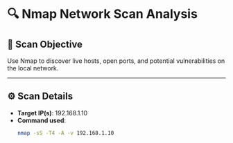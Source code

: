 # 🔍 Nmap Network Scan Analysis

## 🎯 Scan Objective
Use Nmap to discover live hosts, open ports, and potential vulnerabilities on the local network.

---

## ⚙️ Scan Details
- **Target IP(s)**: 192.168.1.10
- **Command used**:
  ```bash
  nmap -sS -T4 -A -v 192.168.1.10
